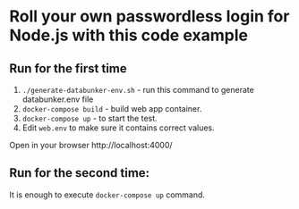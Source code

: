 # Roll your own passwordless login for Node.js with this code example

## Run for the first time

1. ```./generate-databunker-env.sh``` - run this command to generate databunker.env file
2. ```docker-compose build``` - build web app container.
3. ```docker-compose up``` - to start the test.
4. Edit ```web.env``` to make sure it contains correct values.

Open in your browser http://localhost:4000/

## Run for the second time:

It is enough to execute ```docker-compose up``` command.

